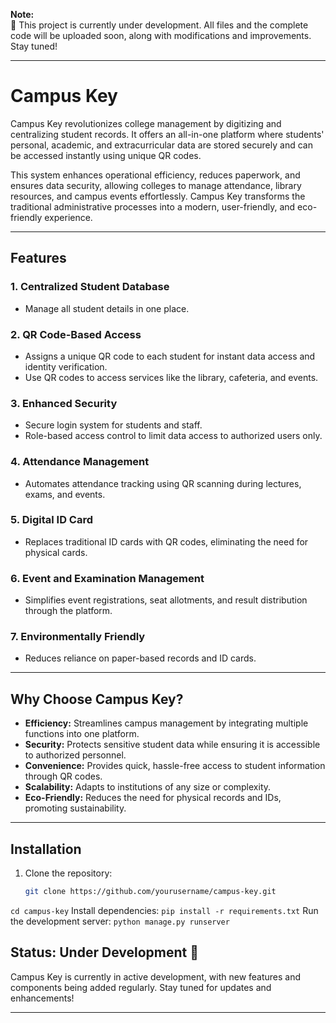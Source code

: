 **Note:**  
🚧 This project is currently under development. All files and the complete code will be uploaded soon, along with modifications and improvements. Stay tuned!  

---
# **Campus Key**

Campus Key revolutionizes college management by digitizing and centralizing student records. It offers an all-in-one platform where students' personal, academic, and extracurricular data are stored securely and can be accessed instantly using unique QR codes.

This system enhances operational efficiency, reduces paperwork, and ensures data security, allowing colleges to manage attendance, library resources, and campus events effortlessly. Campus Key transforms the traditional administrative processes into a modern, user-friendly, and eco-friendly experience.

---

## **Features**

### 1. **Centralized Student Database**
- Manage all student details in one place.

### 2. **QR Code-Based Access**
- Assigns a unique QR code to each student for instant data access and identity verification.
- Use QR codes to access services like the library, cafeteria, and events.

### 3. **Enhanced Security**
- Secure login system for students and staff.
- Role-based access control to limit data access to authorized users only.

### 4. **Attendance Management**
- Automates attendance tracking using QR scanning during lectures, exams, and events.

### 5. **Digital ID Card**
- Replaces traditional ID cards with QR codes, eliminating the need for physical cards.

### 6. **Event and Examination Management**
- Simplifies event registrations, seat allotments, and result distribution through the platform.

### 7. **Environmentally Friendly**
- Reduces reliance on paper-based records and ID cards.

---

## **Why Choose Campus Key?**
- **Efficiency:** Streamlines campus management by integrating multiple functions into one platform.
- **Security:** Protects sensitive student data while ensuring it is accessible to authorized personnel.
- **Convenience:** Provides quick, hassle-free access to student information through QR codes.
- **Scalability:** Adapts to institutions of any size or complexity.
- **Eco-Friendly:** Reduces the need for physical records and IDs, promoting sustainability.

---

## **Installation**

1. Clone the repository:
   ```bash
   git clone https://github.com/yourusername/campus-key.git
   
`cd campus-key`
Install dependencies:
`pip install -r requirements.txt`
Run the development server:
`python manage.py runserver`


## **Status: Under Development 🚧**

Campus Key is currently in active development, with new features and components being added regularly. Stay tuned for updates and enhancements!

---
